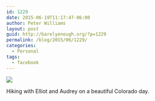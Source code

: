 ```yaml
---
id: 1229
date: 2015-06-19T11:17:47-06:00
author: Peter Williams
layout: post
guid: http://barelyenough.org/?p=1229
permalink: /blog/2015/06/1229/
categories:
  - Personal
tags:
  - facebook
---
```

![](http://ift.tt/1Na56RB)

Hiking with Elliot and Audrey on a beautiful Colorado day.